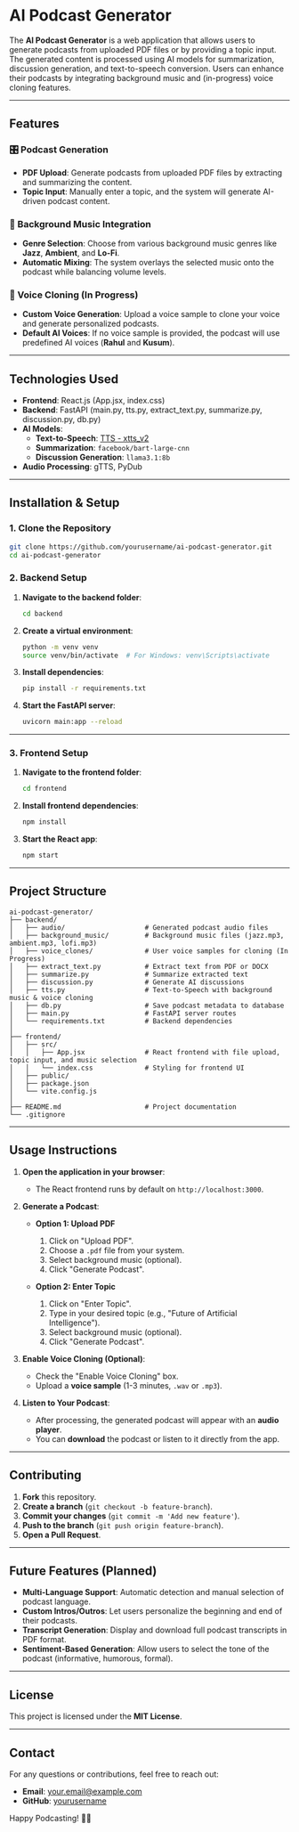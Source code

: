 # AI Podcast Generator

The **AI Podcast Generator** is a web application that allows users to generate podcasts from uploaded PDF files or by providing a topic input. The generated content is processed using AI models for summarization, discussion generation, and text-to-speech conversion. Users can enhance their podcasts by integrating background music and (in-progress) voice cloning features.

---

## Features

### 🎛 Podcast Generation
- **PDF Upload**: Generate podcasts from uploaded PDF files by extracting and summarizing the content.
- **Topic Input**: Manually enter a topic, and the system will generate AI-driven podcast content.

### 🎵 Background Music Integration
- **Genre Selection**: Choose from various background music genres like **Jazz**, **Ambient**, and **Lo-Fi**.
- **Automatic Mixing**: The system overlays the selected music onto the podcast while balancing volume levels.

### 🎤 Voice Cloning (In Progress)
- **Custom Voice Generation**: Upload a voice sample to clone your voice and generate personalized podcasts.
- **Default AI Voices**: If no voice sample is provided, the podcast will use predefined AI voices (**Rahul** and **Kusum**).

---

## Technologies Used
- **Frontend**: React.js (App.jsx, index.css)
- **Backend**: FastAPI (main.py, tts.py, extract_text.py, summarize.py, discussion.py, db.py)
- **AI Models**:
  - **Text-to-Speech**: [TTS - xtts_v2](https://github.com/coqui-ai/TTS)
  - **Summarization**: `facebook/bart-large-cnn`
  - **Discussion Generation**: `llama3.1:8b`
- **Audio Processing**: gTTS, PyDub

---

## Installation & Setup

### 1. Clone the Repository
```bash
git clone https://github.com/yourusername/ai-podcast-generator.git
cd ai-podcast-generator
```

### 2. Backend Setup
1. **Navigate to the backend folder**:
   ```bash
   cd backend
   ```

2. **Create a virtual environment**:
   ```bash
   python -m venv venv
   source venv/bin/activate  # For Windows: venv\Scripts\activate
   ```

3. **Install dependencies**:
   ```bash
   pip install -r requirements.txt
   ```

4. **Start the FastAPI server**:
   ```bash
   uvicorn main:app --reload
   ```

---

### 3. Frontend Setup
1. **Navigate to the frontend folder**:
   ```bash
   cd frontend
   ```

2. **Install frontend dependencies**:
   ```bash
   npm install
   ```

3. **Start the React app**:
   ```bash
   npm start
   ```

---

## Project Structure
```
ai-podcast-generator/
├── backend/
│   ├── audio/                    # Generated podcast audio files
│   ├── background_music/         # Background music files (jazz.mp3, ambient.mp3, lofi.mp3)
│   ├── voice_clones/             # User voice samples for cloning (In Progress)
│   ├── extract_text.py           # Extract text from PDF or DOCX
│   ├── summarize.py              # Summarize extracted text
│   ├── discussion.py             # Generate AI discussions
│   ├── tts.py                    # Text-to-Speech with background music & voice cloning
│   ├── db.py                     # Save podcast metadata to database
│   ├── main.py                   # FastAPI server routes
│   └── requirements.txt          # Backend dependencies
│
├── frontend/
│   ├── src/
│   │   ├── App.jsx               # React frontend with file upload, topic input, and music selection
│   │   └── index.css             # Styling for frontend UI
│   ├── public/
│   ├── package.json
│   └── vite.config.js
│
├── README.md                     # Project documentation
└── .gitignore
```

---

## Usage Instructions

1. **Open the application in your browser**:
   - The React frontend runs by default on `http://localhost:3000`.

2. **Generate a Podcast**:
   - **Option 1: Upload PDF**
     1. Click on "Upload PDF".
     2. Choose a `.pdf` file from your system.
     3. Select background music (optional).
     4. Click "Generate Podcast".
   
   - **Option 2: Enter Topic**
     1. Click on "Enter Topic".
     2. Type in your desired topic (e.g., "Future of Artificial Intelligence").
     3. Select background music (optional).
     4. Click "Generate Podcast".

3. **Enable Voice Cloning (Optional)**:
   - Check the "Enable Voice Cloning" box.
   - Upload a **voice sample** (1-3 minutes, `.wav` or `.mp3`).

4. **Listen to Your Podcast**:
   - After processing, the generated podcast will appear with an **audio player**.
   - You can **download** the podcast or listen to it directly from the app.

---

## Contributing

1. **Fork** this repository.
2. **Create a branch** (`git checkout -b feature-branch`).
3. **Commit your changes** (`git commit -m 'Add new feature'`).
4. **Push to the branch** (`git push origin feature-branch`).
5. **Open a Pull Request**.

---

## Future Features (Planned)
- **Multi-Language Support**: Automatic detection and manual selection of podcast language.
- **Custom Intros/Outros**: Let users personalize the beginning and end of their podcasts.
- **Transcript Generation**: Display and download full podcast transcripts in PDF format.
- **Sentiment-Based Generation**: Allow users to select the tone of the podcast (informative, humorous, formal).

---

## License
This project is licensed under the **MIT License**.

---

## Contact
For any questions or contributions, feel free to reach out:
- **Email**: your.email@example.com
- **GitHub**: [yourusername](https://github.com/yourusername)

Happy Podcasting! 🎤🌟

